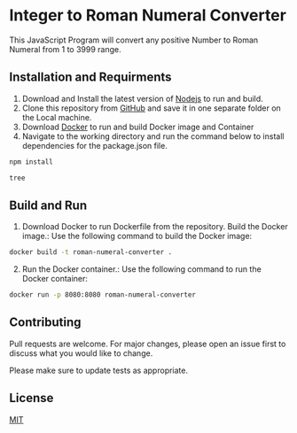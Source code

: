 # Integer to Roman Numeral Converter

This JavaScript Program will convert any positive Number to Roman Numeral from 1 to 3999 range. 

## Installation and Requirments

1. Download and Install the latest version of [Nodejs](https://nodejs.org/en/download) to run and build.
2. Clone this repository from [GitHub](https://github.com/vrajpatell/RomanToInteger) and save it in one separate folder on the Local machine.
3. Download [Docker](https://www.docker.com/) to run and build Docker image and Container 
4. Navigate to the working directory and run the command below to install dependencies for the package.json file.

```bash
npm install
```

```bash
tree
```

## Build and Run

1. Download Docker to run Dockerfile from the repository.
  Build the Docker image.: Use the following command to build the Docker image:
```bash
docker build -t roman-numeral-converter .
```
2. Run the Docker container.: Use the following command to run the Docker container:
```bash
docker run -p 8080:8080 roman-numeral-converter
```


## Contributing

Pull requests are welcome. For major changes, please open an issue first
to discuss what you would like to change.

Please make sure to update tests as appropriate.

## License

[MIT](https://choosealicense.com/licenses/mit/)
